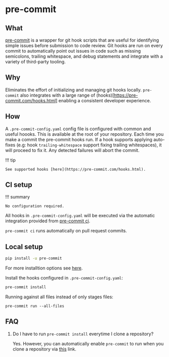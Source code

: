 # pre-commit

## What

[pre-commit](https://pre-commit.com/) is a wrapper for git hook scripts that are useful for identifying simple issues before submission to code review. Git hooks are run on every commit to automatically point out issues in code such as missing semicolons, trailing whitespace, and debug statements and integrate with a variety of third-party tooling.

## Why

Eliminates the effort of initializing and managing git hooks locally. `pre-commit` also integrates with a large range of (hooks)[https://pre-commit.com/hooks.html] enabling a consistent developer experience.

## How

A `.pre-commit-config.yaml` config file is configured with common and useful hoooks. This is available at the root of your repository. Each time you make a commit the pre-commit hooks run.  If a hook supports applying auto-fixes (e.g: hook `trailing-whitespace` support fixing trailing whitespaces), it will proceed to fix it.
Any detected failures will abort the commit.

!!! tip

    See supported hooks [here](https://pre-commit.com/hooks.html).

## CI setup

!!! summary

    No configuration required.

All hooks in `.pre-commit-config.yaml` will be executed via the automatic integration provided from [pre-commit ci](https://pre-commit.ci/).

`pre-commit ci` runs automatically on pull request commits.

## Local setup

```bash
pip install -u pre-commit
```

For more installtion options see [here](https://commitizen-tools.github.io/commitizen/#installation).

Install the hooks configured in `.pre-commit-config.yaml`:

```bash
pre-commit install
```

Running against all files instead of only stages files:

```
pre-commit run --all-files
```

## FAQ

1. Do I have to run `pre-commit install` everytime I clone a repository?

    Yes. However, you can automatically enable `pre-commit` to run when you clone a repository via [this](https://pre-commit.com/#automatically-enabling-pre-commit-on-repositories) link.
